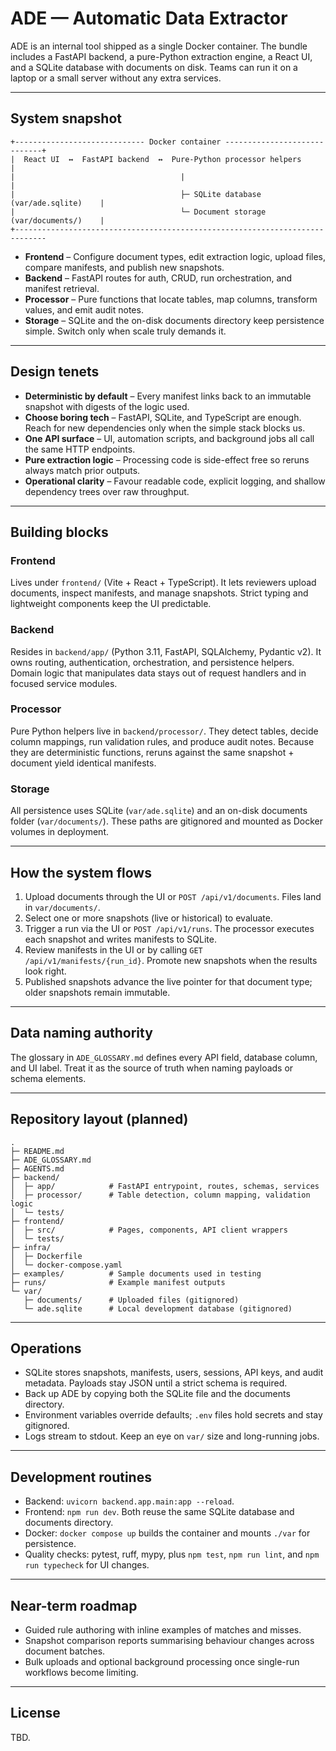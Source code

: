 # ADE — Automatic Data Extractor

ADE is an internal tool shipped as a single Docker container. The bundle includes a FastAPI backend, a pure-Python extraction
engine, a React UI, and a SQLite database with documents on disk. Teams can run it on a laptop or a small server without any
extra services.

---

## System snapshot
```
+----------------------------- Docker container -----------------------------+
|  React UI  ↔  FastAPI backend  ↔  Pure-Python processor helpers             |
|                                     |                                       |
|                                     ├─ SQLite database  (var/ade.sqlite)    |
|                                     └─ Document storage (var/documents/)    |
+-----------------------------------------------------------------------------
```
- **Frontend** – Configure document types, edit extraction logic, upload files, compare manifests, and publish new snapshots.
- **Backend** – FastAPI routes for auth, CRUD, run orchestration, and manifest retrieval.
- **Processor** – Pure functions that locate tables, map columns, transform values, and emit audit notes.
- **Storage** – SQLite and the on-disk documents directory keep persistence simple. Switch only when scale truly demands it.

---

## Design tenets
- **Deterministic by default** – Every manifest links back to an immutable snapshot with digests of the logic used.
- **Choose boring tech** – FastAPI, SQLite, and TypeScript are enough. Reach for new dependencies only when the simple stack
  blocks us.
- **One API surface** – UI, automation scripts, and background jobs all call the same HTTP endpoints.
- **Pure extraction logic** – Processing code is side-effect free so reruns always match prior outputs.
- **Operational clarity** – Favour readable code, explicit logging, and shallow dependency trees over raw throughput.

---

## Building blocks
### Frontend
Lives under `frontend/` (Vite + React + TypeScript). It lets reviewers upload documents, inspect manifests, and manage
snapshots. Strict typing and lightweight components keep the UI predictable.

### Backend
Resides in `backend/app/` (Python 3.11, FastAPI, SQLAlchemy, Pydantic v2). It owns routing, authentication, orchestration, and
persistence helpers. Domain logic that manipulates data stays out of request handlers and in focused service modules.

### Processor
Pure Python helpers live in `backend/processor/`. They detect tables, decide column mappings, run validation rules, and produce
audit notes. Because they are deterministic functions, reruns against the same snapshot + document yield identical manifests.

### Storage
All persistence uses SQLite (`var/ade.sqlite`) and an on-disk documents folder (`var/documents/`). These paths are gitignored
and mounted as Docker volumes in deployment.

---

## How the system flows
1. Upload documents through the UI or `POST /api/v1/documents`. Files land in `var/documents/`.
2. Select one or more snapshots (live or historical) to evaluate.
3. Trigger a run via the UI or `POST /api/v1/runs`. The processor executes each snapshot and writes manifests to SQLite.
4. Review manifests in the UI or by calling `GET /api/v1/manifests/{run_id}`. Promote new snapshots when the results look right.
5. Published snapshots advance the live pointer for that document type; older snapshots remain immutable.

---

## Data naming authority
The glossary in `ADE_GLOSSARY.md` defines every API field, database column, and UI label. Treat it as the source of truth when
naming payloads or schema elements.

---

## Repository layout (planned)
```
.
├─ README.md
├─ ADE_GLOSSARY.md
├─ AGENTS.md
├─ backend/
│  ├─ app/            # FastAPI entrypoint, routes, schemas, services
│  ├─ processor/      # Table detection, column mapping, validation logic
│  └─ tests/
├─ frontend/
│  ├─ src/            # Pages, components, API client wrappers
│  └─ tests/
├─ infra/
│  ├─ Dockerfile
│  └─ docker-compose.yaml
├─ examples/          # Sample documents used in testing
├─ runs/              # Example manifest outputs
└─ var/
   ├─ documents/      # Uploaded files (gitignored)
   └─ ade.sqlite      # Local development database (gitignored)
```

---

## Operations
- SQLite stores snapshots, manifests, users, sessions, API keys, and audit metadata. Payloads stay JSON until a strict schema is
  required.
- Back up ADE by copying both the SQLite file and the documents directory.
- Environment variables override defaults; `.env` files hold secrets and stay gitignored.
- Logs stream to stdout. Keep an eye on `var/` size and long-running jobs.

---

## Development routines
- Backend: `uvicorn backend.app.main:app --reload`.
- Frontend: `npm run dev`. Both reuse the same SQLite database and documents directory.
- Docker: `docker compose up` builds the container and mounts `./var` for persistence.
- Quality checks: pytest, ruff, mypy, plus `npm test`, `npm run lint`, and `npm run typecheck` for UI changes.

---

## Near-term roadmap
- Guided rule authoring with inline examples of matches and misses.
- Snapshot comparison reports summarising behaviour changes across document batches.
- Bulk uploads and optional background processing once single-run workflows become limiting.

---

## License
TBD.
